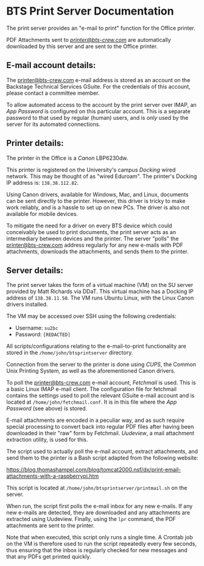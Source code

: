 BTS Print Server Documentation
==============================

The print server provides an "e-mail to print" function for the Office printer.

PDF Attachments sent to _<printer@bts-crew.com>_ are automatically downloaded by this server and are
sent to the Office printer.

E-mail account details:
-----------------------

The <printer@bts-crew.com> e-mail address is stored as an account on the Backstage Technical Services
GSuite. For the credentials of this account, please contact a committee member.

To allow automated access to the account by the print server over IMAP, an _App Password_ is configured
on this particular account. This is a separate password to that used by regular (human) users, and
is _only_ used by the server for its automated connections.

Printer details:
----------------

The printer in the Office is a _Canon_ LBP6230dw.

This printer is registered on the University's campus _Docking_ wired network. This may be thought
of as "wired Eduroam". The printer's Docking IP address is: `138.38.112.82`.

Using Canon drivers, available for Windows, Mac, and Linux, documents can be sent directly to the
printer. However, this driver is tricky to make work reliably, and is a hassle to set up on
new PCs. The driver is also not available for mobile devices.

To mitigate the need for a driver on every BTS device which could conceivably be used to print
documents, the print server acts as an intermediary between devices and the printer. The server
"polls" the <printer@bts-crew.com> address regularly for any new e-mails with PDF attachments,
downloads the attachments, and sends them to the printer.

Server details:
---------------

The print server takes the form of a virtual machine (VM) on the SU server provided by Matt
Richards via DDaT. This virtual machine has a Docking IP address of `138.38.11.50`. The
VM runs Ubuntu Linux, with the Linux Canon drivers installed.

The VM may be accessed over SSH using the following credentials:

- Username: `su2bc`
- Password: `[REDACTED]`

All scripts/configurations relating to the e-mail-to-print functionality are stored in the
`/home/john/btsprintserver` directory.

Connection from the server to the printer is done using _CUPS_, the Common Unix Printing
System, as well as the aforementioned Canon drivers.

To poll the <printer@bts-crew.com> e-mail account, _Fetchmail_ is used. This is a basic Linux
IMAP e-mail client. The configuration file for fetchmail contains the settings used to poll
the relevant GSuite e-mail account and is located at `/home/john/fetchmail.conf`. It is in
this file where the _App Password_ (see above) is stored.

E-mail attachments are encoded in a peculiar way, and as such require special processing
to convert back into regular PDF files after having been downloaded in their "raw" form
by Fetchmail. _Uudeview_, a mail attachment extraction utility, is used for this.

The script used to actually poll the e-mail account, extract attachments, and send them to
the printer is a Bash script adapted from the following website:

https://blog.thomashampel.com/blog/tomcat2000.nsf/dx/print-email-attachments-with-a-raspberrypi.htm

This script is located at `/home/john/btsprintserver/printmail.sh` on the server.

When run, the script first polls the e-mail inbox for any new e-mails. If any new e-mails
are detected, they are downloaded and any attachments are extracted using Uudeview.
Finally, using the `lpr` command, the PDF attachments are sent to the printer.

Note that when executed, this script only runs a single time. A Crontab job on the VM
is therefore used to run the script repeatedly every few seconds, thus ensuring that
the inbox is regularly checked for new messages and that any PDFs get printed quickly.

